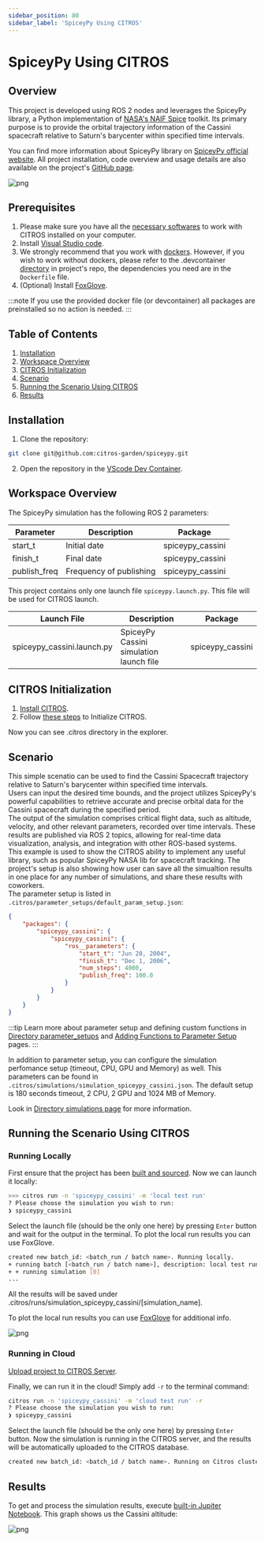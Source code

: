 ```yaml
---
sidebar_position: 80
sidebar_label: 'SpiceyPy Using CITROS'
---
```


# SpiceyPy Using CITROS

## Overview
This project is developed using ROS 2 nodes and leverages the SpiceyPy library, a Python implementation of [NASA's NAIF Spice](https://naif.jpl.nasa.gov/naif/) toolkit. Its primary purpose is to provide the orbital trajectory information of the Cassini spacecraft relative to Saturn's barycenter within specified time intervals.

You can find more information about SpiceyPy library on [SpiceyPy official website](https://spiceypy.readthedocs.io/en/v2.0.0/index.html). All project installation, code overview and usage details are also available on the project's [GitHub page](https://github.com/citros-garden/spiceypy).

![png](img/Example0.png "Plot")

## Prerequisites

1. Please make sure you have all the [necessary softwares](https://citros.io/doc/docs_tutorials/getting_started/#softwares-to-work-with-citros) to work with CITROS installed on your computer.
2. Install [Visual Studio code](https://code.visualstudio.com/download).
3. We strongly recommend that you work with [dockers](https://citros.io/doc/docs_tutorials/dockerfile_overview/). However, if you wish to work without dockers, please refer to the .devcontainer [directory](https://github.com/citros-garden/spiceypy/tree/main/.devcontainer) in project's repo, the dependencies you need are in the ```Dockerfile``` file.
4. (Optional) Install [FoxGlove](https://docs.foxglove.dev/docs/introduction).

:::note
If you use the provided docker file (or devcontainer) all packages are preinstalled so no action is needed. 
:::

## Table of Contents
1. [Installation](#installation)
2. [Workspace Overview](#workspace-overview)
3. [CITROS Initialization](#citros-initialization)
4. [Scenario](#scenario)
5. [Running the Scenario Using CITROS](#running-the-scenario-using-citros)
6. [Results](#results)

## Installation
1. Clone the repository:
```bash
git clone git@github.com:citros-garden/spiceypy.git
```

2. Open the repository in the [VScode Dev Container](https://citros.io/doc/docs_tutorials/getting_started/#open-project-in-vscode-dev-container).

## Workspace Overview

The SpiceyPy simulation has the following ROS 2 parameters:

|Parameter	|Description	|Package
|--|--|--
start_t		|Initial date	|spiceypy_cassini
finish_t		|Final date	 |spiceypy_cassini
publish_freq		|Frequency of publishing |spiceypy_cassini


This project contains only one launch file ```spiceypy.launch.py```. This file will be used for CITROS launch. 

|Launch File	|Description	|Package
|--|--|--
spiceypy_cassini.launch.py		|SpiceyPy Cassini simulation launch file 	|spiceypy_cassini

## CITROS Initialization

1. [Install CITROS](https://citros.io/doc/docs_tutorials/getting_started/#installation).
2. Follow [these steps](https://citros.io/doc/docs_tutorials/getting_started/#initialization) to Initialize CITROS.

Now you can see .citros directory in the explorer.

## Scenario
This simple scenatio can be used to find the Cassini Spacecraft trajectory relative to Saturn's barycenter within specified time intervals. <br/>
Users can input the desired time bounds, and the project utilizes SpiceyPy's powerful capabilities to retrieve accurate and precise orbital data for the Cassini spacecraft during the specified period.<br/>
The output of the simulation comprises critical flight data, such as altitude, velocity, and other relevant parameters, recorded over time intervals. These results are published via ROS 2 topics, allowing for real-time data visualization, analysis, and integration with other ROS-based systems.<br/>
This example is used to show the CITROS ability to implement any useful library, such as popular SpiceyPy NASA lib for spacecraft tracking. The project's setup is also showing how user can save all the simualtion results in one place for any number of simulations, and share these results with coworkers. <br/>
The parameter setup is listed in ```.citros/parameter_setups/default_param_setup.json```:
```json
{
    "packages": {
        "spiceypy_cassini": {
            "spiceypy_cassini": {
                "ros__parameters": {
                    "start_t": "Jun 20, 2004",
                    "finish_t": "Dec 1, 2006",
                    "num_steps": 4000,
                    "publish_freq": 100.0
                }
            }
        }
    }
}
```

:::tip
Learn more about parameter setup and defining custom functions in [Directory parameter_setups](https://citros.io/doc/docs_cli/structure/citros_structure/#directory-parameter_setups) and [Adding Functions to Parameter Setup](https://citros.io/doc/docs_cli/configuration/config_params) pages.
:::

In addition to parameter setup, you can configure the simulation perfomance setup (timeout, CPU, GPU and Memory) as well.
This parameters can be found in ```.citros/simulations/simulation_spiceypy_cassini.json```. The default setup is 180 seconds timeout, 2 CPU, 2 GPU and 1024 MB of Memory.

Look in [Directory simulations page](https://citros.io/doc/docs_cli/structure/citros_structure#directory-simulations) for more information.

## Running the Scenario Using CITROS

### Running Locally
First ensure that the project has been [built and sourced](https://citros.io/doc/docs_tutorials/getting_started/#build-the-project).
Now we can launch it locally:
```bash 
>>> citros run -n 'spiceypy_cassini' -m 'local test run'
? Please choose the simulation you wish to run:
❯ spiceypy_cassini
```
Select the launch file (should be the only one here) by pressing ```Enter``` button and wait for the output in the terminal. To plot the local run results you can use FoxGlove.

```bash
created new batch_id: <batch_run / batch name>. Running locally.
+ running batch [<batch_run / batch name>], description: local test run, repeating simulations: [1]
+ + running simulation [0]
...
```

All the results will be saved under .citros/runs/simulation_spiceypy_cassini/[simulation_name].

To plot the local run results you can use [FoxGlove](https://citros.io/doc/docs_tutorials/#visualization-with-foxglove) for additional info.

![png](img/Example1.png "FoxGlove example")

### Running in Cloud

[Upload project to CITROS Server](https://citros.io/doc/docs_tutorials/getting_started/#upload-to-citros-server).

Finally, we can run it in the cloud! Simply add `-r` to the terminal command: 
```bash 
citros run -n 'spiceypy_cassini' -m 'cloud test run' -r
? Please choose the simulation you wish to run:
❯ spiceypy_cassini
```

Select the launch file (should be the only one here) by pressing `Enter` button. Now the simulation is running in the CITROS server, and the results will be automatically uploaded to the CITROS database.

```bash
created new batch_id: <batch_id / batch name>. Running on Citros cluster. See https://citros.io/batch/<batch_id / batch name>.
```

## Results
To get and process the simulation results, execute [built-in Jupiter Notebook](https://citros.io/aerosandbox_cessna/blob/main/notebooks/aerosandbox_notebook_example.ipynb).
This graph shows us the Cassini altitude:

![png](img/citros3.png "CITROS example")